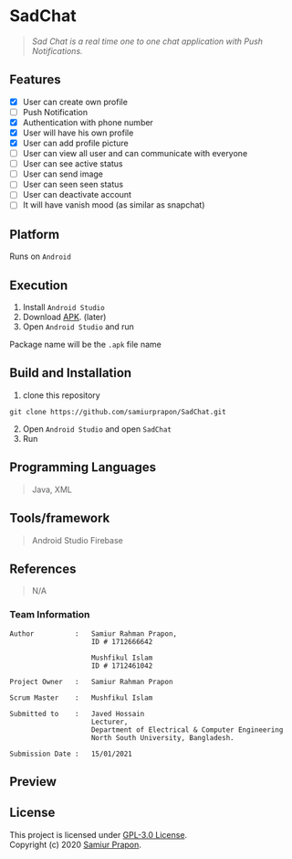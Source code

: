 # SadChat

  >*Sad Chat is a real time one to one chat application with Push Notifications.*


## Features
- [x] User  can create own profile
- [ ] Push Notification
- [x] Authentication with phone number
- [x] User will have his own profile
- [x] User can add profile picture
- [ ] User can view all user and can communicate with everyone
- [ ] User can see active status
- [ ] User can send image
- [ ] User can seen seen status
- [ ] User can deactivate account
- [ ] It will have vanish mood (as similar as snapchat)

## Platform
Runs on `Android`

## Execution 
1)  Install `Android Studio`
2)  Download [APK](https://github.com/samiurprapon/SadChat/releases).  (later)
3)  Open `Android Studio` and run

Package name will be the `.apk` file name

## Build and Installation
1) clone this repository 
```
git clone https://github.com/samiurprapon/SadChat.git
```
2) Open `Android Studio` and open `SadChat`
3) Run

## Programming Languages 
> Java, XML

## Tools/framework
> Android Studio
> Firebase

## References
> N/A


### Team Information
```
Author          :   Samiur Rahman Prapon,
                    ID # 1712666642
                    
                    Mushfikul Islam
                    ID # 1712461042

Project Owner   :   Samiur Rahman Prapon

Scrum Master    :   Mushfikul Islam

Submitted to    :   Javed Hossain
                    Lecturer,
                    Department of Electrical & Computer Engineering
                    North South University, Bangladesh.

Submission Date :   15/01/2021
```

## Preview

## License
This project is licensed under [GPL-3.0 License](https://opensource.org/licenses/GPL-3.0).  
Copyright (c) 2020 [Samiur Prapon](https://samiurprapon.github.io/).
